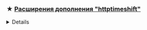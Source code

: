 
### ★ <span id="a1">[Расширения дополнения "httptimeshift"](#1 "")</span>

<details>
  
  
📌 **Установка**
  
- поместить в папку _`..\luaScr\user\httptimeshift\extensions`_

**для источников**
название | сайт
------------ | -------------
lime HD | https://limehd.tv
edem (ILook) | https://ilook.tv
peers TV | https://peers.tv
wink | https://wink.ru
yandex | https://hd.kinopoisk.ru
antifriztv | https://antifriztv.com

</details>
